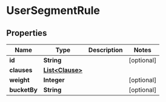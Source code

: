 

# UserSegmentRule


## Properties

Name | Type | Description | Notes
------------ | ------------- | ------------- | -------------
**id** | **String** |  |  [optional]
**clauses** | [**List&lt;Clause&gt;**](Clause.md) |  | 
**weight** | **Integer** |  |  [optional]
**bucketBy** | **String** |  |  [optional]



